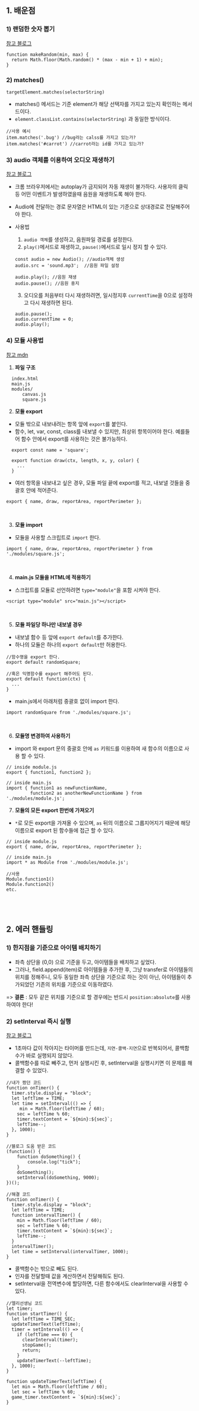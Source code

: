 ## 1. 배운점

### 1) 랜덤한 숫자 뽑기

[참고 블로그](https://velog.io/@mementomori/Javascript-%EC%B5%9C%EC%86%8C-%EC%B5%9C%EB%8C%80%EA%B0%92-%EC%82%AC%EC%9D%B4%EC%9D%98-%EB%9E%9C%EB%8D%A4-%EC%88%AB%EC%9E%90-%EB%BD%91%EA%B8%B0)

```
function makeRandom(min, max) {
  return Math.floor(Math.random() * (max - min + 1) + min);
}
```

### 2) matches()

```
targetElement.matches(selectorString)
```

- matches() 메서드는 기준 element가 해당 선택자를 가지고 있는지 확인하는 메서드이다.
- `element.classList.contains(selectorString)` 과 동일한 방식이다.

```
//사용 예시
item.matches('.bug') //bug라는 calss를 가지고 있는가?
item.matches('#carrot') //carrot라는 id를 가지고 있는가?
```

### 3) audio 객체를 이용하여 오디오 재생하기

[참고 블로그](https://curryyou.tistory.com/337)

- 크롬 브라우저에서는 autoplay가 금지되어 자동 재생이 불가하다. 사용자의 클릭 등 어떤 이벤트가 발생하였을때 음원을 재생하도록 해야 한다.
- Audio에 전달하는 경로 문자열은 HTML이 있는 기준으로 상대경로로 전달해주어야 한다.
- 사용법

  1. `audio 객체`를 생성하고, 음원파일 경로를 설정한다.
  2. `play()`메서드로 재생하고, `pause()`메서드로 일시 정지 할 수 있다.

  ```
  const audio = new Audio(); //audio객체 생성
  audio.src = 'sound.mp3';  //음원 파일 설정

  audio.play(); //음원 재생
  audio.pause(); //음원 중지

  ```

  3. 오디오를 처음부터 다시 재생하려면, 일시정지후 `currentTime`을 0으로 설정하고 다시 재생하면 된다.

  ```
  audio.pause();
  audio.currentTime = 0;
  audio.play();
  ```

### 4) 모듈 사용법

[참고 mdn](https://developer.mozilla.org/ko/docs/Web/JavaScript/Guide/Modules)

1.  **파일 구조**

```
  index.html
  main.js
  modules/
      canvas.js
      square.js
```

2. **모듈 export**

- 모듈 밖으로 내보내려는 항목 앞에 `export`를 붙인다.
- 함수, let, var, const, class를 내보낼 수 있지만, 최상위 항목이어야 한다. 예를들어 함수 안에서 export를 사용하는 것은 불가능하다.

```
  export const name = 'square';

  export function draw(ctx, length, x, y, color) {
    ...
  }
```

- 여러 항목을 내보내고 싶은 경우, 모듈 파일 끝에 export를 적고, 내보낼 것들을 중괄호 안에 적어준다.

```
export { name, draw, reportArea, reportPerimeter };
```

<br/>

3. **모듈 import**

- 모듈을 사용할 스크립트로 `import` 한다.

```
import { name, draw, reportArea, reportPerimeter } from './modules/square.js';
```

<br/>

4. **main.js 모듈을 HTML에 적용하기**

- 스크립트를 모듈로 선언하려면 `type="module"`을 포함 시켜야 한다.

```
<script type="module" src="main.js"></script>
```

<br/>

5. **모듈 파일당 하나만 내보낼 경우**

- 내보낼 함수 등 앞에 `export default`를 추가한다.
- 하나의 모듈은 하나의 `export default`만 허용한다.

```
//함수명을 export 한다.
export default randomSquare;

//혹은 익명함수를 export 해주어도 된다.
export default function(ctx) {
  ...
}
```

- main.js에서 아래처럼 중괄호 없이 import 한다.

```
import randomSquare from './modules/square.js';
```

<br/>

6. **모듈명 변경하여 사용하기**

- import 와 export 문의 중괄호 안에 `as` 키워드를 이용하여 새 함수의 이름으로 사용 할 수 있다.

```
// inside module.js
export { function1, function2 };

// inside main.js
import { function1 as newFunctionName,
         function2 as anotherNewFunctionName } from './modules/module.js';
```

7. **모듈의 모든 export 한번에 가져오기**

- `*`로 모든 export을 가져올 수 있으며, `as` 뒤의 이름으로 그룹지어지기 때문에 해당 이름으로 export 된 함수들에 접근 할 수 있다.

```
// inside module.js
export { name, draw, reportArea, reportPerimeter };

// inside main.js
import * as Module from './modules/module.js';

//사용
Module.function1()
Module.function2()
etc.
```

## <br/>

## 2. 에러 핸들링

### 1) 한지점을 기준으로 아이템 배치하기

- 좌측 상단을 (0,0) 으로 기준을 두고, 아이템들을 배치하고 싶었다.
- 그러나, field.append(item)로 아이템들을 추가한 후, 그냥 transfer로 아이템들의 위치를 정해주니, 모두 동일한 좌측 상단을 기준으로 하는 것이 아닌, 아이템들이 추가되었던 기존의 위치를 기준으로 이동하였다.

=> **결론** : 모두 같은 위치를 기준으로 할 경우에는 반드시 `position:absolute`를 사용하여야 한다!

### 2) setInterval 즉시 실행

[참고 블로그](https://velog.io/@lize/setInterval-%EC%A7%80%EC%97%B0-%EC%97%86%EC%9D%B4-%EC%8B%A4%ED%96%89%EC%A6%89%EC%8B%9C-%EC%8B%A4%ED%96%89)

- 1초마다 값이 작아지는 타이머를 만드는데, `지연-콜백-지연`으로 반복되어서, 콜백함수가 바로 실행되지 않았다.
- 콜백함수를 따로 빼주고, 먼저 실행시킨 후, setInterval을 실행시키면 이 문제를 해결할 수 있었다.

```
//내가 짰던 코드
function onTimer() {
  timer.style.display = "block";
  let leftTime = TIME;
  let time = setInterval(() => {
     min = Math.floor(leftTime / 60);
    sec = leftTime % 60;
    timer.textContent = `${min}:${sec}`;
    leftTime--;
  }, 1000);
}
```

```
//블로그 도움 받은 코드
(function() {
    function doSomething() {
        console.log("tick");
    }
    doSomething();
    setInterval(doSomething, 9000);
})();

```

```
//해결 코드
function onTimer() {
  timer.style.display = "block";
  let leftTime = TIME;
  function intervalTimer() {
    min = Math.floor(leftTime / 60);
    sec = leftTime % 60;
    timer.textContent = `${min}:${sec}`;
    leftTime--;
  }
  intervalTimer();
  let time = setInterval(intervalTimer, 1000);
}
```

- 콜백함수는 밖으로 빼도 된다.
- 인자를 전달할때 값을 계산하면서 전달해줘도 된다.
- setInterval을 전역변수에 할당하면, 다른 함수에서도 clearInterval을 사용할 수 있다.

```
//엘리선생님 코드
let timer;
function startTimer() {
  let leftTime = TIME_SEC;
  updateTimerText(leftTime);
  timer = setInterval(() => {
    if (leftTime === 0) {
      clearInterval(timer);
      stopGame();
      return;
    }
    updateTimerText(--leftTime);
  }, 1000);
}

function updateTimerText(leftTime) {
  let min = Math.floor(leftTime / 60);
  let sec = leftTime % 60;
  game_timer.textContent = `${min}:${sec}`;
}
```
